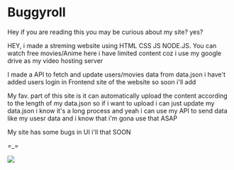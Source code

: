 # Buggyroll
<p>Hey if you are reading this you may be curious about my site? yes?</p>
<p>HEY, i made a streming website using HTML CSS JS NODE.JS. You can watch free movies/Anime here i have limited content coz i use my google drive as my video hosting server </p>
<p>I made a API to fetch and update users/movies data from data.json  i have't added users login in Frontend site of the website so soon i'll add  </p>
<p>My fav. part of this site is it can automatically upload the content according to the length of my data.json so if i want to upload i can just update my data.json i know it's a long process and yeah i can use my API to send data like my usesr data and i know that i'm gona use that ASAP </p>
<p>My site has some bugs in UI i'll that SOON </p>
<p> =_=  </p>

<img src="https://media.tenor.com/N5fU8iyU9F4AAAAj/shigure-ui-dance.gif"> </img>